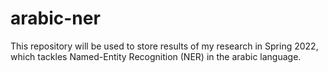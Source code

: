 # arabic-ner
This repository will be used to store results of my research in Spring 2022, which tackles Named-Entity Recognition (NER) in the arabic language. 
